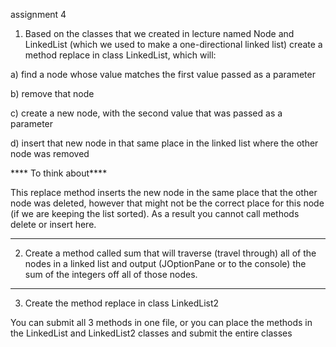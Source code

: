 


assignment 4
1)  Based on the classes that we created in lecture named Node and LinkedList (which we used to make a one-directional linked list) create a method replace in class LinkedList, which will:

a)  find a node whose value matches the first value passed as a parameter

b) remove that node

c) create a new node, with the second value that was passed as a parameter

d) insert that new node in that same place in the linked list where the other node was removed

**** To think about****

This replace method inserts the new node in the same place that the other node was deleted, however that might not be the correct place for this node (if we are keeping the list sorted). As a result you cannot call methods delete or insert here.

**********************

2) Create a method called sum that will traverse (travel through) all of the nodes in a linked list and output (JOptionPane or to the console) the sum of the integers off all of those nodes.

**********************

3) Create the method replace in class LinkedList2

You can submit all 3 methods in one file, or you can place the methods in the LinkedList and LinkedList2 classes and submit the entire classes

